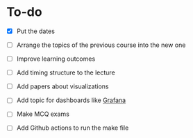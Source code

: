 # To-do

- [x] Put the dates
- [ ] Arrange the topics of the previous course into the new one
- [ ] Improve learning outcomes
- [ ] Add timing structure to the lecture
- [ ] Add papers about visualizations
- [ ] Add topic for dashboards like [Grafana](https://grafana.com/)
- [ ] Make MCQ exams
- [ ] Add Github actions to run the make file

